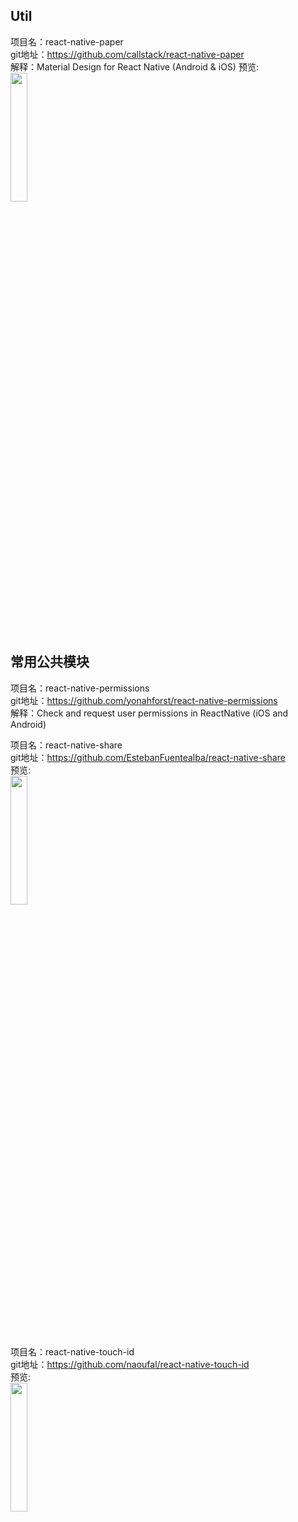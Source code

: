 ## Util<br>


项目名：react-native-paper<br>
git地址：https://github.com/callstack/react-native-paper<br>
解释：Material Design for React Native (Android & iOS)
预览:<br>
<img src="https://reactnativepaper.com/static/hero-image-9a008b1a3ebb4b31c465c2aa11050063.png" width="23%"/>

## 常用公共模块<br>

项目名：react-native-permissions<br>
git地址：https://github.com/yonahforst/react-native-permissions<br>
解释：Check and request user permissions in ReactNative (iOS and Android)

项目名：react-native-share<br>
git地址：https://github.com/EstebanFuentealba/react-native-share<br>
预览:<br>
<img src="https://github.com/EstebanFuentealba/react-native-share/raw/master/assets/android-component-250x.gif" width="23%"/>

项目名：react-native-touch-id<br>
git地址：https://github.com/naoufal/react-native-touch-id<br>
预览:<br>
<img src="https://cloud.githubusercontent.com/assets/1627824/7975919/2c69a776-0a42-11e5-9773-3ea1c7dd79f3.gif" width="23%"/>
